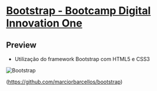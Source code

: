 # [Bootstrap - Bootcamp Digital Innovation One](https://github.com/marciorbarcellos/bootstrap)

## Preview

* Utilização do framework Bootstrap com HTML5 e CSS3

![Bootstrap](https://i.imgur.com/riCjglu.jpg)

(https://github.com/marciorbarcellos/bootstrap)


